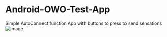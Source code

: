 
# Android-OWO-Test-App
 
Simple AutoConnect function App with buttons to press to send sensations
![image](https://github.com/RevoForge/Android-OWO-Test-App/assets/144636833/4ddb4fae-2332-4d33-929a-fbfe9bd81d88)
